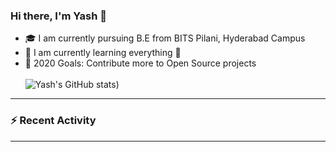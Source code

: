### Hi there, I'm Yash 👋


- 🎓  I am currently pursuing B.E from BITS Pilani, Hyderabad Campus 
- 🌱 I am currently learning everything 🤣
- 🥅 2020 Goals: Contribute more to Open Source projects
<br></br>
![Yash's GitHub stats](https://github-readme-stats.vercel.app/api?username=Yashs911&show_icons=true&theme=merko))

---

### :zap: Recent Activity

<!--START_SECTION:activity-->

---
